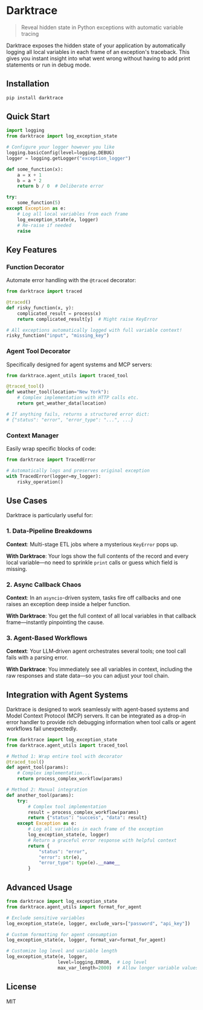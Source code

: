 # Darktrace

> Reveal hidden state in Python exceptions with automatic variable tracing

Darktrace exposes the hidden state of your application by automatically logging all local variables in each frame of an exception's traceback. This gives you instant insight into what went wrong without having to add print statements or run in debug mode.

## Installation

```bash
pip install darktrace
```

## Quick Start

```python
import logging
from darktrace import log_exception_state

# Configure your logger however you like
logging.basicConfig(level=logging.DEBUG)
logger = logging.getLogger("exception_logger")

def some_function(x):
    a = x + 1
    b = a * 2
    return b / 0  # Deliberate error

try:
    some_function(5)
except Exception as e:
    # Log all local variables from each frame
    log_exception_state(e, logger)
    # Re-raise if needed
    raise
```

## Key Features

### Function Decorator

Automate error handling with the `@traced` decorator:

```python
from darktrace import traced

@traced()
def risky_function(x, y):
    complicated_result = process(x)
    return complicated_result[y]  # Might raise KeyError

# All exceptions automatically logged with full variable context!
risky_function("input", "missing_key")
```

### Agent Tool Decorator

Specifically designed for agent systems and MCP servers:

```python
from darktrace.agent_utils import traced_tool

@traced_tool()
def weather_tool(location="New York"):
    # Complex implementation with HTTP calls etc.
    return get_weather_data(location) 

# If anything fails, returns a structured error dict:
# {"status": "error", "error_type": "...", ...}
```

### Context Manager

Easily wrap specific blocks of code:

```python
from darktrace import TracedError

# Automatically logs and preserves original exception
with TracedError(logger=my_logger):
    risky_operation()
```

## Use Cases

Darktrace is particularly useful for:

### 1. Data‐Pipeline Breakdowns

**Context**: Multi-stage ETL jobs where a mysterious `KeyError` pops up.

**With Darktrace**: Your logs show the full contents of the record and every local variable—no need to sprinkle `print` calls or guess which field is missing.

### 2. Async Callback Chaos

**Context**: In an `asyncio`-driven system, tasks fire off callbacks and one raises an exception deep inside a helper function.

**With Darktrace**: You get the full context of all local variables in that callback frame—instantly pinpointing the cause.

### 3. Agent-Based Workflows

**Context**: Your LLM‐driven agent orchestrates several tools; one tool call fails with a parsing error.

**With Darktrace**: You immediately see all variables in context, including the raw responses and state data—so you can adjust your tool chain.

## Integration with Agent Systems

Darktrace is designed to work seamlessly with agent-based systems and Model Context Protocol (MCP) servers. It can be integrated as a drop-in error handler to provide rich debugging information when tool calls or agent workflows fail unexpectedly.

```python
from darktrace import log_exception_state
from darktrace.agent_utils import traced_tool

# Method 1: Wrap entire tool with decorator
@traced_tool()
def agent_tool(params):
    # Complex implementation...
    return process_complex_workflow(params)

# Method 2: Manual integration
def another_tool(params):
    try:
        # Complex tool implementation
        result = process_complex_workflow(params)
        return {"status": "success", "data": result}
    except Exception as e:
        # Log all variables in each frame of the exception
        log_exception_state(e, logger)
        # Return a graceful error response with helpful context
        return {
            "status": "error",
            "error": str(e),
            "error_type": type(e).__name__
        }
```

## Advanced Usage

```python
from darktrace import log_exception_state
from darktrace.agent_utils import format_for_agent

# Exclude sensitive variables
log_exception_state(e, logger, exclude_vars=["password", "api_key"])

# Custom formatting for agent consumption
log_exception_state(e, logger, format_var=format_for_agent)

# Customize log level and variable length
log_exception_state(e, logger, 
                   level=logging.ERROR,  # Log level
                   max_var_length=2000)  # Allow longer variable values
```

## License

MIT
